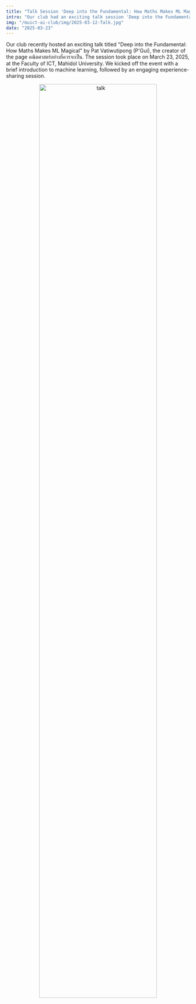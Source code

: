 ```yaml
---
title: "Talk Session 'Deep into the Fundamental: How Maths Makes ML Magical' by Pat Vatiwutipong"
intro: "Our club had an exciting talk session 'Deep into the Fundamental: How Maths Makes ML Magical' by Pat Vatiwutipong (P'Gui)"
img: "/muict-ai-club/img/2025-03-12-Talk.jpg"
date: "2025-03-23"
---
```

Our club recently hosted an exciting talk titled "Deep into the Fundamental: How Maths Makes ML Magical" by Pat Vatiwutipong (P'Gui), the creator of the page คณิตศาสตร์อย่างที่ควรจะเป็น. The session took place on March 23, 2025, at the Faculty of ICT, Mahidol University. We kicked off the event with a brief introduction to machine learning, followed by an engaging experience-sharing session.


<div align="center">
  <img src="/muict-ai-club/img/2025-03-12-Talk.jpg" alt="talk" width="80%" />
</div>